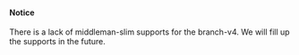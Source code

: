 #### Notice
There is a lack of middleman-slim supports for the branch-v4.
We will fill up the supports in the future.
